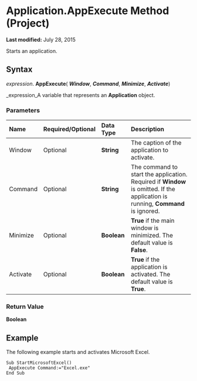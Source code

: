
# Application.AppExecute Method (Project)

 **Last modified:** July 28, 2015

Starts an application.

## Syntax

 _expression_. **AppExecute**( **_Window_**,  **_Command_**,  **_Minimize_**,  **_Activate_**)

 _expression_A variable that represents an  **Application** object.


### Parameters



|**Name**|**Required/Optional**|**Data Type**|**Description**|
|:-----|:-----|:-----|:-----|
|Window|Optional| **String**|The caption of the application to activate.|
|Command|Optional| **String**|The command to start the application. Required if  **Window** is omitted. If the application is running, **Command** is ignored.|
|Minimize|Optional| **Boolean**| **True** if the main window is minimized. The default value is **False**.|
|Activate|Optional| **Boolean**| **True** if the application is activated. The default value is **True**.|

### Return Value

 **Boolean**


## Example

The following example starts and activates Microsoft Excel.


```
Sub StartMicrosoftExcel() 
 AppExecute Command:="Excel.exe" 
End Sub
```

